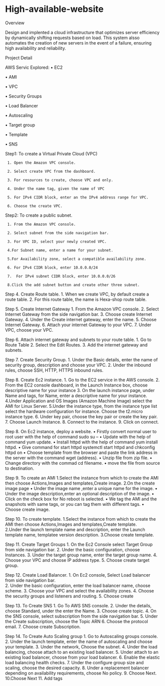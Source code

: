 # High-available-website
Overview

Design and implented a cloud infrastructure that optimizes server efficiency by dynamically shifting requests based on load. This system alsso automates the creation of new servers in the event of a failure, ensuring high availability and reliability.

Project Detail

AWS Servic Explored:
  •	EC2
	
  •	AMI
	
  •	VPC
	
  •	Security Groups
	
  •	Load Balancer

  •	Autoscaling
 
  •	Target group
	
  •	Template
	
  •	SNS
  
 Step1: To create a Virtual Private Cloud (VPC)
 
     1.	Open the Amazon VPC console.
     
     2.	Select create VPC from the dashboard.
     
     3.	For resources to create, choose VPC and only.
     
     4.	Under the name tag, given the name of VPC
     
     5.	For IPv4 CIDR block, enter an the IPv4 address range for VPC.
     
     6.	Choose the create VPC.
     
 Step2: To create a public subnet.
 
     1.	From the Amazon VPC console.
     
     2.	Select subnet from the side navigation bar.
     
     3.	For VPC ID, select your newly created VPC.
     
     4.For Subnet name, enter a name for your subnet.
     
     5.For Availability zone, select a compatible availability zone.
     
     6. For IPv4 CIDR block, enter 10.0.0.0/24
     
     7.	 For IPv4 subnet CIDR block, enter 10.0.0.0/26
     
     8.Click the add subnet button and create other three subnet.

 Step 4. Create Route table.
     1. When we create VPC, by default create a route table.
     2. For this route table, the name is Hexa-shop route table.
     
 Step 5. Create Internet Gateway
     1.	From the Amazon VPC console.
     2.	Select Internet Gateway from the side navigation bar.
     3.	Choose create Internet Gateway.
     4.	Under the Create internet gateway, enter the name.
     5.	Choose Internet Gateway.
     6.	Attach your internet Gateway to your VPC.
     7.	Under VPC, choose your VPC.

 Step 6. Attach internet gateway and subnets to your route table.
     1.	Go to Route Table
     2.	Select the Edit Routes.
     3.	Add the internet gateway and subnets.


 Step 7. Create Security Group.
      1.	Under the Basic details, enter the name of security group, description and choose your VPC.
      2.	Under the inbound rules, choose SSH, HTTP, HTTPS inbound rules.

 Step 8. Create Ec2 instance.
     1. Go to the EC2 service in the AWS console. 
     2. From the EC2 console dashboard, in the Launch Instance box, choose descriptive name for your instance
     3.	On the launch instance page, under Name and tags, for Name, enter a descriptive name for your instance.  
     4.Under Application and OS Images (Amazon Machine Image) select the AMI for Linux Server.
     5.Under the instance type, from the instance type list select the hardware configuration for instance. Choose the t2.micro instance type.
     6. Under key pair, choose the key pair or create the key pair.
     7. Choose Launch Instance.
     8. Connect to the instance.
     9. Click on connect.

Step 8. On Ec2 instance, deploy a website.
    •	Firstly convert normal user to root user with the help of command
     sudo su –
    •	Update with the help of command yum update.
    •	Install httpd with the help of command yum install httpd.
    •	Give command for start httpd systemctl start httpd and chkconfig httpd on
    •	Choose template from the browser and paste the link address in the server with the command wget (address).
    •	Unzip file from zip file.
    •	Change directory with the commad cd filename.
    •	move the file from source to destination.

 Step 9. To create an AMI
     1.Select the instance from which to create the AMI then choose 
              Actions,Images and templates,Create image.
     2.On the create image page
        •	Under the image name ,enter a unique name for the image.
        •	Under the image description,enter an optional description of the image.
        •	Click on the check box for No reboot is selected.
        •	We tag the AMI and the snapshots with same tags, or you can tag them with different 
          tags.
         •	Choose create image.

 Step 10. To create template.
     1.Select the instance from which to create the AMI then choose Actions,Images and templates,Create template.      
     2.Under the launch template name and description, enter the Launch template name, templatee version description.
     3.Choose create template.
  
 Step 11. Create Target Groups
     1.	On the Ec2 Console select Target Group from side navigation bar.
     2.	Under the basic configuration, choose Instances.
     3.	Under the target group name, enter the target group name.
     4.	Choose your VPC and choose IP address type.
     5.	Choose create target group.

 Step 12. Create Load Balancer.
     1.	On Ec2 console, Select Load balancer from side navigation bar.     
     2.	Under the basic configuration, enter the load balancer name, choose scheme.
     3.	Choose your VPC and select the availability zones.
     4.	Choose the security groups and listeners and routing.
     5.	Choose create

 Step 13. To Create SNS
     1.	Go To AWS SNS console.
     2.	Under the details, choose Standard, under the enter the Name.
     3.	Choose create topic.
     4.	On the SNS console, select subscription from the side navigation bar.
     5.	Under the Create subscription, choose the Topic ARN 
     6.	Choose the protocol email.
     7.	Choose create Subscription.
     
 Step 14. To Create Auto Scaling group
     1.	Go to Autoscaling groups console.
     2.	Under the launch template, enter the name of autoscaling and choose your template.
     3.	Under the network, Choose the subnet.
     4.	Under the load balancing, choose attach to an existing load balancer.
     5.	Under attach to an existing load balancer, choose from your load balancer.
     6.	Enable the elastic load balancing health checks.
     7.	Under the configure group size and scaling, choose the desired capacity.
     8. Under a replacement balancer depending on availability requirements, choose No policy.
     9.	Choose Next.
     10.Choose Next
     11. Add tags
